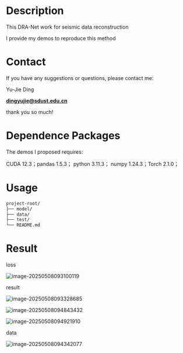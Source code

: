 # Description

This DRA-Net work for seismic data reconstruction

I provide my demos to reproduce this method

# Contact

If you have any suggestions or questions, please contact me:

Yu-Jie Ding

**dingyujie@sdust.edu.cn**

thank you so much!

# Dependence Packages

The demos I proposed requires:

CUDA 12.3；pandas 1.5.3； python 3.11.3； numpy 1.24.3；Torch 2.1.0；

# Usage

```markdown
project-root/
├── model/   
├── data/   
├── test/
└── README.md  
```

# Result

loss 

![image-20250508093100119](../pictures/image-20250508093100119.png)

result

![image-20250508093328685](C:\Users\ding\AppData\Roaming\Typora\typora-user-images\image-20250508093328685.png)

![image-20250508094843432](C:\Users\ding\AppData\Roaming\Typora\typora-user-images\image-20250508094843432.png)

![image-20250508094921910](C:\Users\ding\AppData\Roaming\Typora\typora-user-images\image-20250508094921910.png)





data

![image-20250508094342077](C:\Users\ding\AppData\Roaming\Typora\typora-user-images\image-20250508094342077.png)
